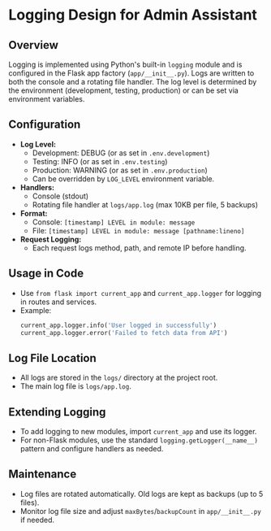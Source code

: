 # Logging Design for Admin Assistant

## Overview
Logging is implemented using Python's built-in `logging` module and is configured in the Flask app factory (`app/__init__.py`). Logs are written to both the console and a rotating file handler. The log level is determined by the environment (development, testing, production) or can be set via environment variables.

## Configuration
- **Log Level:**
  - Development: DEBUG (or as set in `.env.development`)
  - Testing: INFO (or as set in `.env.testing`)
  - Production: WARNING (or as set in `.env.production`)
  - Can be overridden by `LOG_LEVEL` environment variable.
- **Handlers:**
  - Console (stdout)
  - Rotating file handler at `logs/app.log` (max 10KB per file, 5 backups)
- **Format:**
  - Console: `[timestamp] LEVEL in module: message`
  - File: `[timestamp] LEVEL in module: message [pathname:lineno]`
- **Request Logging:**
  - Each request logs method, path, and remote IP before handling.

## Usage in Code
- Use `from flask import current_app` and `current_app.logger` for logging in routes and services.
- Example:
  ```python
  current_app.logger.info('User logged in successfully')
  current_app.logger.error('Failed to fetch data from API')
  ```

## Log File Location
- All logs are stored in the `logs/` directory at the project root.
- The main log file is `logs/app.log`.

## Extending Logging
- To add logging to new modules, import `current_app` and use its logger.
- For non-Flask modules, use the standard `logging.getLogger(__name__)` pattern and configure handlers as needed.

## Maintenance
- Log files are rotated automatically. Old logs are kept as backups (up to 5 files).
- Monitor log file size and adjust `maxBytes`/`backupCount` in `app/__init__.py` if needed. 